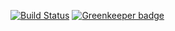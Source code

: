 [![Build Status](https://travis-ci.org/Wizyma/express-routes-manager.svg?branch=master)](https://travis-ci.org/jsparanoguy/express-routes-manager)
[![Greenkeeper badge](https://badges.greenkeeper.io/jsparanoguy/express-routes-manager.svg.svg)](https://greenkeeper.io/)